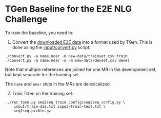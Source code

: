 
TGen Baseline for the E2E NLG Challenge
=======================================

To train the baseline, you need to:

1. Convert the [downloaded E2E data](http://www.macs.hw.ac.uk/InteractionLab/E2E/) into 
    a format used by TGen. This is done using the [input/convert.py](input/convert.py) script:

```
./convert.py -a name,near -n new-data/trainset.csv train
./convert.py -a name,near -n -m new-data/devset.csv devel
```

  Note that multiple references are joined for one MR in the development set, but kept
  separate for the training set.

  The `name` and `near` slots in the MRs are delexicalized.


2. Train TGen on the training set:

```
../run_tgen.py seq2seq_train config/seq2seq_config.py \
    input/train-das.txt input/train-text.txt \
    seq2seq.pickle.gz
```

